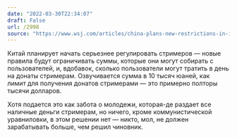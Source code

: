 ```yaml
---
date: "2022-03-30T22:34:07"
draft: False
url: /2998
source: "https://www.wsj.com/articles/china-plans-new-restrictions-in-its-booming-live-streaming-sector-11648603781"
---
```


Китай планирует начать серьезнее регулировать стримеров — новые правила будут ограничивать суммы, которые они могут собирать с пользователей, и, вдобавок, сколько пользователи могут тратить в день на донаты стримерам. Озвучивается сумма в 10 тысяч юаней, как лимит для получения донатов стримерами — это примерно полторы тысячи долларов. 

Хотя подается это как забота о молодежи, которая-де раздает все наличные деньги стримерам, но ничего, кроме коммунистической уравниловки, в этом решении нет — никто, мол, не должен зарабатывать больше, чем решил чиновник.
